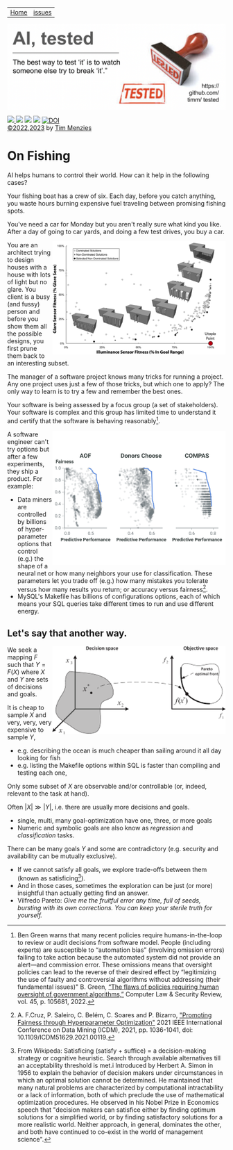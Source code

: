 <p>&nbsp;
<a name=top></a>
<table><tr>
<td><a href="/README.md#top">Home</a>
<td><a href="http:github.com/timm/tested/issues">issues</a>
</tr></table>
<img  align=center width=600 src="/docs/img/banner.png"></p>
<p> <img src="https://img.shields.io/badge/task-ai-blueviolet"><a
href="https://github.com/timm/tested/actions/workflows/tests.yml"> <img 
 src="https://github.com/timm/tested/actions/workflows/tests.yml/badge.svg"></a> <img 
 src="https://img.shields.io/badge/language-lua-orange"> <img 
 src="https://img.shields.io/badge/purpose-teaching-yellow"> <a 
 href="https://zenodo.org/badge/latestdoi/569981645"> <img 
 src="https://zenodo.org/badge/569981645.svg" alt="DOI"></a><br>
<a href="/LICENSE.md">&copy;2022,2023</a> by <a href="http://menzies.us">Tim Menzies</a></p>


# On Fishing

AI helps humans to control their world. How can it help in the following cases?

Your fishing boat has a crew of six.  Each day, before you catch
  anything, you waste hours burning expensive fuel traveling between promising
  fishing spots.

You've need a car for Monday but you aren't really sure what kind
  you like. After a day of going to car yards, and doing a few test
  drives, you buy a car.

<a href="/etc/img/build.png"><img width=400 align=right src="/etc/img/build.png"></a>
  You are an architect trying to design houses with
  a house with lots of light but no glare. You client is a busy (and fussy) person and before
  you show them all the possible designs, you first prune them back to an interesting subset.

The manager of a software project knows many tricks for running a project.
  Any one project uses just a few of those tricks, but which one to apply?
  The only way to learn is to try a few and remember the best ones.

Your software is being assessed by a focus group (a set of stakeholders).
  Your software is complex and this group has limited time to understand
  it and certify that the software is behaving reasonably[^green].
<br clear=all>

<a href="/etc/img/fairness.png"><img width=400 align=right src="/etc/img/fairness.png"></a>
A software engineer can't try   options
but after a few experiments, they ship a product. For example:
- Data miners are controlled by billions of hyper-parameter options that control (e.g.)
    the shape of a neural net or how many neighbors your use for classification.
    These parameters let you trade off (e.g.) how many mistakes you tolerate
    versus how many results you return; or accuracy versus fairness[^cruz21].
- MySQL's Makefile has billions of configurations options, each of
    which means your SQL queries take different times to run and use
    different energy. 

[^cruz21]: A. F.Cruz, P. Saleiro, C. Belém, C. Soares and P. Bizarro, 
      ["Promoting Fairness through Hyperparameter Optimization"](https://arxiv.org/abs/2103.12715)
      2021 IEEE International Conference on Data Mining (ICDM), 2021, pp. 1036-1041, doi: 10.1109/ICDM51629.2021.00119.


## Let's say that another way.

<img width=400 align=right src="/etc/img/2space.png">

We seek  a mapping $F$ such that $Y=F(X)$ where $X$ and $Y$ are sets of decisions and goals.

It is cheap to sample $X$ and very, very, very expensive to sample $Y$,
- e.g. describing the ocean is much cheaper than sailing around it all day looking for fish
- e.g. listing the Makefile options within SQL is faster than compiling and testing each one,

Only some  subset of $X$ are observable and/or controllable (or, indeed, relevant to
    the task at hand).

Often $|X| \gg |Y|$, i.e. there are usually more decisions and goals.
- single, multi, many goal-optimization have one, three, or more goals
- Numeric and symbolic goals are also know as _regression_ and _classification_ tasks.

There can be many goals $Y$ and some are  contradictory (e.g. security and availability
    can be mutually exclusive).
- If we cannot satisfy all goals, we explore trade-offs between them (known as satisficing[^simon]).
 - And in those cases, sometimes the exploration can be just (or more) insightful than actually getting find an answer.
 - Vilfredo Pareto:  <em> Give me the fruitful error any time, full of seeds, 
          bursting with its own corrections. You can keep your sterile truth for yourself.</em>

[^simon]: From Wikipeda: Satisficing (satisfy + suffice) =  a decision-making strategy or cognitive heuristic.
          Search through available alternatives till an acceptability threshold is met.i
          Introduced by Herbert A. Simon in 1956 to explain the behavior of decision makers under circumstances in which an optimal solution cannot be determined. 
          He maintained that many natural problems are characterized by computational intractability or a lack of information, 
          both of which preclude the use of mathematical optimization procedures. He observed in 
          his Nobel Prize in Economics speech that "decision makers can satisfice either by finding optimum solutions for a 
          simplified world, or by finding satisfactory solutions for a more realistic world. Neither approach, in general, 
          dominates the other, and both have continued to co-exist in the world of management science".

[^green]: Ben Green warns that many recent policies require 
          humans-in-the-loop to review or audit decisions from
          software model. People
          (including experts) are susceptible to “automation bias” (involving
          omission errors) failing to take action because the automated
          system did not provide an alert—and commission error. These
          omissions
          means that oversight policies can lead to the reverse of their
          desired effect by “legitimizing the use of faulty and controversial 
          algorithms without addressing (their fundamental issues)" 
          B. Green, [“The flaws of policies requiring human oversight of government algorithms,”](https://arxiv.org/pdf/2109.05067.pdf) 
          Computer Law & Security Review, vol. 45, p. 105681, 2022.


